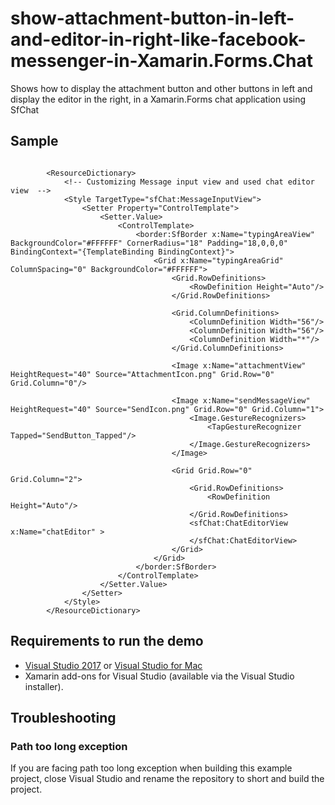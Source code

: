 # show-attachment-button-in-left-and-editor-in-right-like-facebook-messenger-in-Xamarin.Forms.Chat
Shows how to display the attachment button and other buttons in left and display the editor in the right, in a Xamarin.Forms chat application using SfChat

## Sample

```xaml

        <ResourceDictionary>
            <!-- Customizing Message input view and used chat editor view  -->
            <Style TargetType="sfChat:MessageInputView">
                <Setter Property="ControlTemplate">
                    <Setter.Value>
                        <ControlTemplate>
                            <border:SfBorder x:Name="typingAreaView" BackgroundColor="#FFFFFF" CornerRadius="18" Padding="18,0,0,0" BindingContext="{TemplateBinding BindingContext}">
                                <Grid x:Name="typingAreaGrid" ColumnSpacing="0" BackgroundColor="#FFFFFF">
                                    <Grid.RowDefinitions>
                                        <RowDefinition Height="Auto"/>
                                    </Grid.RowDefinitions>

                                    <Grid.ColumnDefinitions>
                                        <ColumnDefinition Width="56"/>
                                        <ColumnDefinition Width="56"/>
                                        <ColumnDefinition Width="*"/>
                                    </Grid.ColumnDefinitions>

                                    <Image x:Name="attachmentView" HeightRequest="40" Source="AttachmentIcon.png" Grid.Row="0" Grid.Column="0"/>

                                    <Image x:Name="sendMessageView" HeightRequest="40" Source="SendIcon.png" Grid.Row="0" Grid.Column="1">
                                        <Image.GestureRecognizers>
                                            <TapGestureRecognizer Tapped="SendButton_Tapped"/>
                                        </Image.GestureRecognizers>
                                    </Image>

                                    <Grid Grid.Row="0" Grid.Column="2">
                                        <Grid.RowDefinitions>
                                            <RowDefinition Height="Auto"/>
                                        </Grid.RowDefinitions>
                                        <sfChat:ChatEditorView x:Name="chatEditor" >
                                        </sfChat:ChatEditorView>
                                    </Grid>
                                </Grid>
                            </border:SfBorder>
                        </ControlTemplate>
                    </Setter.Value>
                </Setter>
            </Style>
        </ResourceDictionary>

```

## Requirements to run the demo

* [Visual Studio 2017](https://visualstudio.microsoft.com/downloads/) or [Visual Studio for Mac](https://visualstudio.microsoft.com/vs/mac/)
* Xamarin add-ons for Visual Studio (available via the Visual Studio installer).

## Troubleshooting

### Path too long exception

If you are facing path too long exception when building this example project, close Visual Studio and rename the repository to short and build the project.
